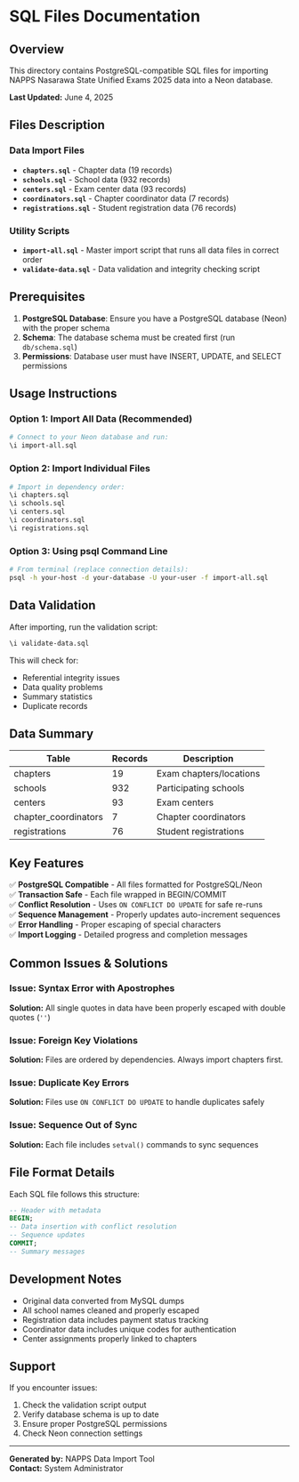 # SQL Files Documentation

## Overview
This directory contains PostgreSQL-compatible SQL files for importing NAPPS Nasarawa State Unified Exams 2025 data into a Neon database.

**Last Updated:** June 4, 2025

## Files Description

### Data Import Files
- **`chapters.sql`** - Chapter data (19 records)
- **`schools.sql`** - School data (932 records) 
- **`centers.sql`** - Exam center data (93 records)
- **`coordinators.sql`** - Chapter coordinator data (7 records)
- **`registrations.sql`** - Student registration data (76 records)

### Utility Scripts
- **`import-all.sql`** - Master import script that runs all data files in correct order
- **`validate-data.sql`** - Data validation and integrity checking script

## Prerequisites

1. **PostgreSQL Database**: Ensure you have a PostgreSQL database (Neon) with the proper schema
2. **Schema**: The database schema must be created first (run `db/schema.sql`)
3. **Permissions**: Database user must have INSERT, UPDATE, and SELECT permissions

## Usage Instructions

### Option 1: Import All Data (Recommended)
```bash
# Connect to your Neon database and run:
\i import-all.sql
```

### Option 2: Import Individual Files
```bash
# Import in dependency order:
\i chapters.sql
\i schools.sql  
\i centers.sql
\i coordinators.sql
\i registrations.sql
```

### Option 3: Using psql Command Line
```bash
# From terminal (replace connection details):
psql -h your-host -d your-database -U your-user -f import-all.sql
```

## Data Validation

After importing, run the validation script:
```bash
\i validate-data.sql
```

This will check for:
- Referential integrity issues
- Data quality problems
- Summary statistics
- Duplicate records

## Data Summary

| Table | Records | Description |
|-------|---------|-------------|
| chapters | 19 | Exam chapters/locations |
| schools | 932 | Participating schools |
| centers | 93 | Exam centers |
| chapter_coordinators | 7 | Chapter coordinators |
| registrations | 76 | Student registrations |

## Key Features

✅ **PostgreSQL Compatible** - All files formatted for PostgreSQL/Neon  
✅ **Transaction Safe** - Each file wrapped in BEGIN/COMMIT  
✅ **Conflict Resolution** - Uses `ON CONFLICT DO UPDATE` for safe re-runs  
✅ **Sequence Management** - Properly updates auto-increment sequences  
✅ **Error Handling** - Proper escaping of special characters  
✅ **Import Logging** - Detailed progress and completion messages  

## Common Issues & Solutions

### Issue: Syntax Error with Apostrophes
**Solution:** All single quotes in data have been properly escaped with double quotes (`''`)

### Issue: Foreign Key Violations
**Solution:** Files are ordered by dependencies. Always import chapters first.

### Issue: Duplicate Key Errors
**Solution:** Files use `ON CONFLICT DO UPDATE` to handle duplicates safely

### Issue: Sequence Out of Sync
**Solution:** Each file includes `setval()` commands to sync sequences

## File Format Details

Each SQL file follows this structure:
```sql
-- Header with metadata
BEGIN;
-- Data insertion with conflict resolution
-- Sequence updates
COMMIT;
-- Summary messages
```

## Development Notes

- Original data converted from MySQL dumps
- All school names cleaned and properly escaped
- Registration data includes payment status tracking
- Coordinator data includes unique codes for authentication
- Center assignments properly linked to chapters

## Support

If you encounter issues:
1. Check the validation script output
2. Verify database schema is up to date
3. Ensure proper PostgreSQL permissions
4. Check Neon connection settings

---
**Generated by:** NAPPS Data Import Tool  
**Contact:** System Administrator
